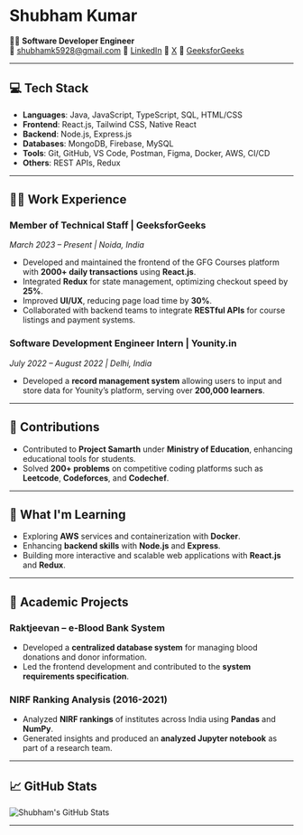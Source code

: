 # Shubham Kumar

👨‍💻 **Software Developer Engineer**  
📧 [shubhamk5928@gmail.com](mailto:shubhamk5928@gmail.com) 
🔗 [LinkedIn](https://www.linkedin.com/in/shubham-kumar-966016233/)
🔗 [X](https://x.com/shubhamk5928)
📝 [GeeksforGeeks](https://www.geeksforgeeks.org/user/shubhamkquv4/)

---

## 💻 Tech Stack

- **Languages**: Java, JavaScript, TypeScript, SQL, HTML/CSS
- **Frontend**: React.js, Tailwind CSS, Native React
- **Backend**: Node.js, Express.js
- **Databases**: MongoDB, Firebase, MySQL
- **Tools**: Git, GitHub, VS Code, Postman, Figma, Docker, AWS, CI/CD
- **Others**: REST APIs, Redux

---

## 🧑‍💻 Work Experience

### **Member of Technical Staff | GeeksforGeeks**  
_March 2023 – Present | Noida, India_  
- Developed and maintained the frontend of the GFG Courses platform with **2000+ daily transactions** using **React.js**.
- Integrated **Redux** for state management, optimizing checkout speed by **25%**.
- Improved **UI/UX**, reducing page load time by **30%**.
- Collaborated with backend teams to integrate **RESTful APIs** for course listings and payment systems.

### **Software Development Engineer Intern | Younity.in**  
_July 2022 – August 2022 | Delhi, India_  
- Developed a **record management system** allowing users to input and store data for Younity’s platform, serving over **200,000 learners**.

---

## 🚀 Contributions

- Contributed to **Project Samarth** under **Ministry of Education**, enhancing educational tools for students.
- Solved **200+ problems** on competitive coding platforms such as **Leetcode**, **Codeforces**, and **Codechef**.

---

## 🌱 What I'm Learning

- Exploring **AWS** services and containerization with **Docker**.
- Enhancing **backend skills** with **Node.js** and **Express**.
- Building more interactive and scalable web applications with **React.js** and **Redux**.

---

## 📝 Academic Projects

### **Raktjeevan – e-Blood Bank System**  
- Developed a **centralized database system** for managing blood donations and donor information.
- Led the frontend development and contributed to the **system requirements specification**.

### **NIRF Ranking Analysis (2016-2021)**  
- Analyzed **NIRF rankings** of institutes across India using **Pandas** and **NumPy**.
- Generated insights and produced an **analyzed Jupyter notebook** as part of a research team.

---

## 📈 GitHub Stats

![Shubham's GitHub Stats](https://github-readme-stats.vercel.app/api?username=shubhamk5928&show_icons=true&hide_title=true&count_private=true&hide=prs)

---

